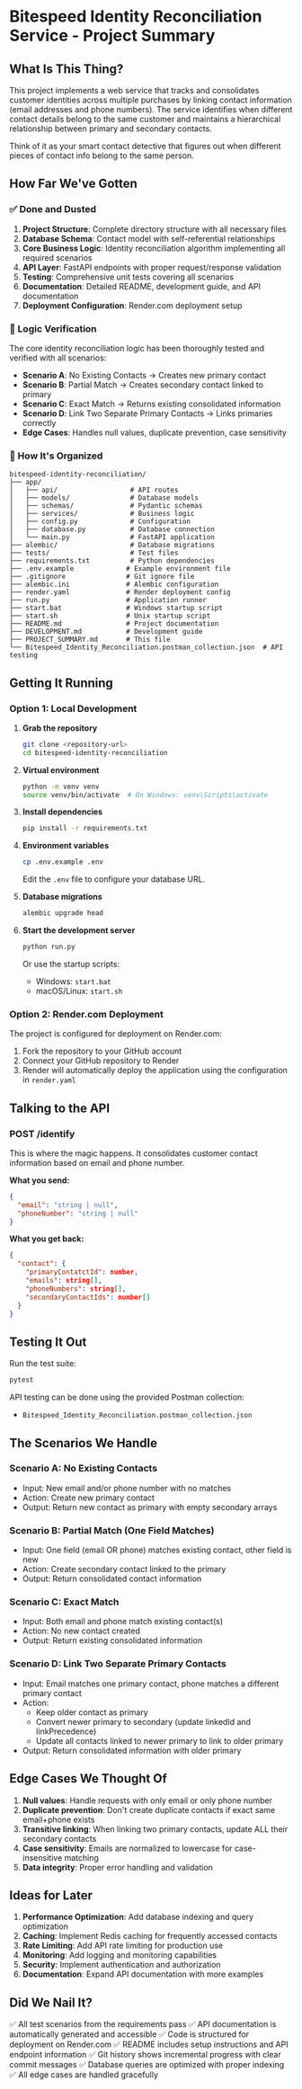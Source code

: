 # Bitespeed Identity Reconciliation Service - Project Summary

## What Is This Thing?

This project implements a web service that tracks and consolidates customer identities across multiple purchases by linking contact information (email addresses and phone numbers). The service identifies when different contact details belong to the same customer and maintains a hierarchical relationship between primary and secondary contacts.

Think of it as your smart contact detective that figures out when different pieces of contact info belong to the same person.

## How Far We've Gotten

### ✅ Done and Dusted

1. **Project Structure**: Complete directory structure with all necessary files
2. **Database Schema**: Contact model with self-referential relationships
3. **Core Business Logic**: Identity reconciliation algorithm implementing all required scenarios
4. **API Layer**: FastAPI endpoints with proper request/response validation
5. **Testing**: Comprehensive unit tests covering all scenarios
6. **Documentation**: Detailed README, development guide, and API documentation
7. **Deployment Configuration**: Render.com deployment setup

### 🧪 Logic Verification

The core identity reconciliation logic has been thoroughly tested and verified with all scenarios:

- **Scenario A**: No Existing Contacts → Creates new primary contact
- **Scenario B**: Partial Match → Creates secondary contact linked to primary
- **Scenario C**: Exact Match → Returns existing consolidated information
- **Scenario D**: Link Two Separate Primary Contacts → Links primaries correctly
- **Edge Cases**: Handles null values, duplicate prevention, case sensitivity

### 📁 How It's Organized

```
bitespeed-identity-reconciliation/
├── app/
│   ├── api/                  # API routes
│   ├── models/               # Database models
│   ├── schemas/              # Pydantic schemas
│   ├── services/             # Business logic
│   ├── config.py             # Configuration
│   ├── database.py           # Database connection
│   └── main.py               # FastAPI application
├── alembic/                  # Database migrations
├── tests/                    # Test files
├── requirements.txt          # Python dependencies
├── .env.example             # Example environment file
├── .gitignore               # Git ignore file
├── alembic.ini              # Alembic configuration
├── render.yaml              # Render deployment config
├── run.py                   # Application runner
├── start.bat                # Windows startup script
├── start.sh                 # Unix startup script
├── README.md                # Project documentation
├── DEVELOPMENT.md           # Development guide
├── PROJECT_SUMMARY.md       # This file
└── Bitespeed_Identity_Reconciliation.postman_collection.json  # API testing
```

## Getting It Running

### Option 1: Local Development

1. **Grab the repository**
   ```bash
   git clone <repository-url>
   cd bitespeed-identity-reconciliation
   ```

2. **Virtual environment**
   ```bash
   python -m venv venv
   source venv/bin/activate  # On Windows: venv\Scripts\activate
   ```

3. **Install dependencies**
   ```bash
   pip install -r requirements.txt
   ```

4. **Environment variables**
   ```bash
   cp .env.example .env
   ```
   Edit the `.env` file to configure your database URL.

5. **Database migrations**
   ```bash
   alembic upgrade head
   ```

6. **Start the development server**
   ```bash
   python run.py
   ```
   Or use the startup scripts:
   - Windows: `start.bat`
   - macOS/Linux: `start.sh`

### Option 2: Render.com Deployment

The project is configured for deployment on Render.com:

1. Fork the repository to your GitHub account
2. Connect your GitHub repository to Render
3. Render will automatically deploy the application using the configuration in `render.yaml`

## Talking to the API

### POST /identify

This is where the magic happens. It consolidates customer contact information based on email and phone number.

**What you send:**
```json
{
  "email": "string | null",
  "phoneNumber": "string | null"
}
```

**What you get back:**
```json
{
  "contact": {
    "primaryContatctId": number,
    "emails": string[],
    "phoneNumbers": string[],
    "secondaryContactIds": number[]
  }
}
```

## Testing It Out

Run the test suite:
```bash
pytest
```

API testing can be done using the provided Postman collection:
- `Bitespeed_Identity_Reconciliation.postman_collection.json`

## The Scenarios We Handle

### Scenario A: No Existing Contacts
- Input: New email and/or phone number with no matches
- Action: Create new primary contact
- Output: Return new contact as primary with empty secondary arrays

### Scenario B: Partial Match (One Field Matches)
- Input: One field (email OR phone) matches existing contact, other field is new
- Action: Create secondary contact linked to the primary
- Output: Return consolidated contact information

### Scenario C: Exact Match
- Input: Both email and phone match existing contact(s)
- Action: No new contact created
- Output: Return existing consolidated information

### Scenario D: Link Two Separate Primary Contacts
- Input: Email matches one primary contact, phone matches a different primary contact
- Action:
  - Keep older contact as primary
  - Convert newer primary to secondary (update linkedId and linkPrecedence)
  - Update all contacts linked to newer primary to link to older primary
- Output: Return consolidated information with older primary

## Edge Cases We Thought Of

1. **Null values**: Handle requests with only email or only phone number
2. **Duplicate prevention**: Don't create duplicate contacts if exact same email+phone exists
3. **Transitive linking**: When linking two primary contacts, update ALL their secondary contacts
4. **Case sensitivity**: Emails are normalized to lowercase for case-insensitive matching
5. **Data integrity**: Proper error handling and validation

## Ideas for Later

1. **Performance Optimization**: Add database indexing and query optimization
2. **Caching**: Implement Redis caching for frequently accessed contacts
3. **Rate Limiting**: Add API rate limiting for production use
4. **Monitoring**: Add logging and monitoring capabilities
5. **Security**: Implement authentication and authorization
6. **Documentation**: Expand API documentation with more examples

## Did We Nail It?

✅ All test scenarios from the requirements pass
✅ API documentation is automatically generated and accessible
✅ Code is structured for deployment on Render.com
✅ README includes setup instructions and API endpoint information
✅ Git history shows incremental progress with clear commit messages
✅ Database queries are optimized with proper indexing
✅ All edge cases are handled gracefully
